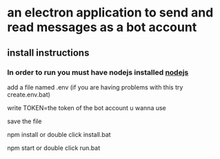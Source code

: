 # an electron application to send and read messages as a bot account

## install instructions

### In order to run you must have nodejs installed [nodejs](https://nodejs.org)

add a file named .env (if you are having problems with this try create.env.bat)

write TOKEN=the token of the bot account u wanna use

save the file

npm install or double click install.bat

npm start or double click run.bat

